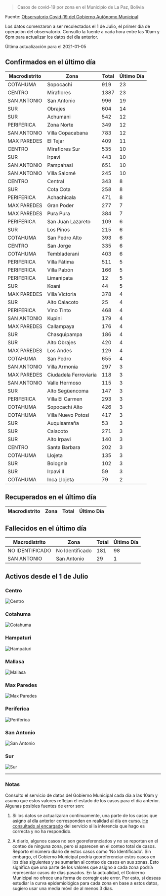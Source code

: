 > Casos de covid-19 por zona en el Municipio de La Paz, Bolivia

Fuente: [Observatorio Covid-19 del Gobierno Autónomo Municipal](http://observatoriocovid19.lapaz.bo/observatorio/index.php/datos-abiertos-covid)

Los datos comenzaron a ser recolectados el 1 de Julio, el primer día de operación del observatorio. Consulto la fuente a cada hora entre las 10am y 6pm para actualizar los datos del día anterior.

Última actualización para el 2021-01-05

## Confirmados en el último día

| Macrodistrito   | Zona                  |   Total |   Último Día |
|-----------------|-----------------------|---------|--------------|
| COTAHUMA        | Sopocachi             |     919 |           23 |
| CENTRO          | Miraflores            |    1387 |           23 |
| SAN ANTONIO     | San Antonio           |     996 |           19 |
| SUR             | Obrajes               |     604 |           14 |
| SUR             | Achumani              |     542 |           12 |
| PERIFERICA      | Zona Norte            |     349 |           12 |
| SAN ANTONIO     | Villa Copacabana      |     783 |           12 |
| MAX PAREDES     | El Tejar              |     409 |           11 |
| CENTRO          | Miraflores Sur        |     535 |           10 |
| SUR             | Irpavi                |     443 |           10 |
| SAN ANTONIO     | Pampahasi             |     651 |           10 |
| SAN ANTONIO     | Villa Salomé          |     245 |           10 |
| CENTRO          | Central               |     343 |            8 |
| SUR             | Cota Cota             |     258 |            8 |
| PERIFERICA      | Achachicala           |     471 |            8 |
| MAX PAREDES     | Gran Poder            |     277 |            7 |
| MAX PAREDES     | Pura Pura             |     384 |            7 |
| PERIFERICA      | San Juan Lazareto     |     109 |            6 |
| SUR             | Los Pinos             |     215 |            6 |
| COTAHUMA        | San Pedro Alto        |     393 |            6 |
| CENTRO          | San Jorge             |     335 |            6 |
| COTAHUMA        | Tembladerani          |     403 |            6 |
| PERIFERICA      | Villa Fátima          |     511 |            5 |
| PERIFERICA      | Villa Pabón           |     166 |            5 |
| PERIFERICA      | Limanipata            |      12 |            5 |
| SUR             | Koani                 |      44 |            5 |
| MAX PAREDES     | Villa Victoria        |     378 |            4 |
| SUR             | Alto Calacoto         |      25 |            4 |
| PERIFERICA      | Vino Tinto            |     468 |            4 |
| SAN ANTONIO     | Kupini                |     179 |            4 |
| MAX PAREDES     | Callampaya            |     176 |            4 |
| SUR             | Chasquipampa          |     186 |            4 |
| SUR             | Alto Obrajes          |     420 |            4 |
| MAX PAREDES     | Los Andes             |     129 |            4 |
| COTAHUMA        | San Pedro             |     655 |            4 |
| SAN ANTONIO     | Villa Armonía         |     297 |            3 |
| MAX PAREDES     | Ciudadela Ferroviaria |     118 |            3 |
| SAN ANTONIO     | Valle Hermoso         |     115 |            3 |
| SUR             | Alto Següencoma       |     147 |            3 |
| PERIFERICA      | Villa El Carmen       |     293 |            3 |
| COTAHUMA        | Sopocachi Alto        |     426 |            3 |
| COTAHUMA        | Villa Nuevo Potosí    |     417 |            3 |
| SUR             | Auquisamaña           |      53 |            3 |
| SUR             | Calacoto              |     271 |            3 |
| SUR             | Alto Irpavi           |     140 |            3 |
| CENTRO          | Santa Barbara         |     202 |            3 |
| COTAHUMA        | Llojeta               |     135 |            3 |
| SUR             | Bolognia              |     102 |            3 |
| SUR             | Irpavi II             |      59 |            3 |
| COTAHUMA        | Inca Llojeta          |      79 |            2 |

## Recuperados en el último día

| Macrodistrito   | Zona   | Total   | Último Día   |
|-----------------|--------|---------|--------------|

## Fallecidos en el último día

| Macrodistrito   | Zona            |   Total |   Último Día |
|-----------------|-----------------|---------|--------------|
| NO IDENTIFICADO | No Identificado |     181 |           98 |
| SAN ANTONIO     | San Antonio     |      29 |            1 |

## Activos desde el 1 de Julio

### Centro

![Centro](plots/activos_centro.png)

### Cotahuma

![Cotahuma](plots/activos_cotahuma.png)

### Hampaturi

![Hampaturi](plots/activos_hampaturi.png)

### Mallasa

![Mallasa](plots/activos_mallasa.png)

### Max Paredes

![Max Paredes](plots/activos_max_paredes.png)

### Periferica

![Periferica](plots/activos_periferica.png)

### San Antonio

![San Antonio](plots/activos_san_antonio.png)

### Sur

![Sur](plots/activos_sur.png)

---

### Notas

Consulto el servicio de datos del Gobierno Municipal cada día a las 10am y asumo que estos valores reflejan el estado de los casos para el día anterior. Algunas posibles fuentes de error son:

1. Si los datos se actualizaran contínuamente, una parte de los casos que asigno al día anterior corresponden en realidad al día en curso. [He consultado al encargado](https://twitter.com/mauforonda/status/1278727234765959168) del servicio si la inferencia que hago es correcta y no ha respondido.

2. A diario, algunos casos no son georeferenciados y no se reportan en el conteo de ninguna zona, pero sí aparecen en el conteo total de casos. Reporto el número diario de estos casos como 'No Identificado'.  Sin embargo, el Gobierno Municipal podría georeferenciar estos casos en los días siguientes y se sumarían al conteo de casos en sus zonas. Esto significa que una parte de los valores que asigno a cada zona podría representar casos de días pasados. En la actualidad, el Gobierno Municipal no ofrece una forma de corregir este error. Por esto, si deseas estudiar la curva epidemiológica para cada zona en base a estos datos, sugiero usar una media móvil de al menos 3 días.
